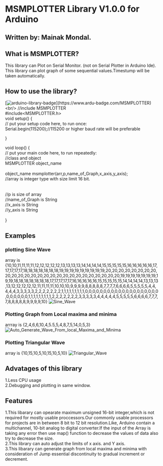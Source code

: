 # MSMPLOTTER Library V1.0.0 for Arduino

## Written by: Mainak Mondal.
## What is MSMPLOTTER?
This library can Plot on Serial Monitor. (not on Serial Plotter in Arduino Ide).
This library can plot graph of some sequential values.Timestump will be taken automatically.
## How to use the library?
[![arduino-library-badge](https://www.ardu-badge.com/badge/MSMPLOTTER.svg?)](https://www.ardu-badge.com/MSMPLOTTER)<br/>
//include MSMPLOTTER<br/>
#include<MSMPLOTTER.h><br/>
void setup() {<br/>
  // put your setup code here, to run once:<br/>
Serial.begin(115200);//115200 or higher baud rate will be preferable<br/>

}<br/>

void loop() {<br/>
  // put your main code here, to run repeatedly:<br/>
//class and object<br/>
MSMPLOTTER object_name<br/><br/>
object_name msmplotter(arr,p,name_of_Graph,x_axis,y_axis);<br/>
//array is integer type with size limit 16 bit.<br/><br/><br/>
//p is size of array<br/>
//name_of_Graph is String<br/>
//x_axis is String<br/>
//y_axis is String<br/><br/>
}<br/>
## Examples
### plotting  Sine Wave
array is {10,10,11,11,11,11,12,12,12,12,12,13,13,13,13,14,14,14,14,15,15,15,15,15,16,16,16,16,16,17,17,17,17,17,18,18,18,18,18,18,18,19,19,19,19,19,19,19,19,19,20,20,20,20,20,20,20,20,20,20,20,20,20,20,20,20,20,20,20,20,20,20,20,20,20,20,19,19,19,19,19,19,19,19,19,18,18,18,18,18,18,18,17,17,17,17,17,16,16,16,16,16,15,15,15,15,15,14,14,14,14,13,13,13,13,12,12,12,12,12,11,11,11,11,10,10,10,9,9,9,9,8,8,8,8,8,7,7,7,7,6,6,6,6,5,5,5,5,5,4,4,4,4,4,3,3,3,3,3,2,2,2,2,2,2,2,1,1,1,1,1,1,1,1,1,0,0,0,0,0,0,0,0,0,0,0,0,0,0,0,0,0,0,0,0,0,0,0,0,0,0,1,1,1,1,1,1,1,1,1,2,2,2,2,2,2,2,3,3,3,3,3,4,4,4,4,4,5,5,5,5,5,6,6,6,6,7,7,7,7,8,8,8,8,8,9,9,9,9,10}
![Sine_Wave](https://user-images.githubusercontent.com/32256636/82096688-090f4f00-971f-11ea-8a2d-667842176f30.png)
### Plotting Graph from Local maxima and minima
arrray is {2,4,6,6,10,4,5.5,5,4,8,7,5,14,0,5,3}
![Auto_Generate_Wave_From_local_Maxima_and_Minima](https://user-images.githubusercontent.com/32256636/82096798-44118280-971f-11ea-8d42-2dfd257e29dd.png)
### Plotting Triangular Wave
array is {10,15,10,5,10,15,10,5,10}
![Triangular_Wave](https://user-images.githubusercontent.com/32256636/82096799-4542af80-971f-11ea-8730-8afc292cc5b1.png)
## Advatages of this library
1.Less CPU usage<br/>
2.Debugging and plotting in same window.
## Features
1.This libarary can opearate maximum  unsigned 16-bit integer,which is not required for mostly usable proccessors.Our commonly usable processors for projects are in between 8 bit to 12 bit resolution.Like, Arduino contain a multichannel, 10-bit analog to digital converter.If the input of the Array is taking any error then use map() function to decrease the values of data also try to decrease the size.<br/>
2.This library can auto adjust the limits of x axis. and Y axis.<br/>
3.This libarary can generate graph from local maxima and minima with consideration of Jump essential discontinuity to gradual increment or decrement.
